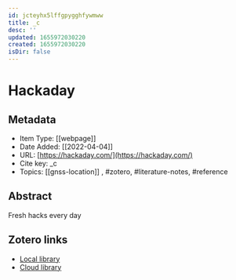 ```yaml
---
id: jcteyhx5lffgpygghfywmww
title: _c
desc: ''
updated: 1655972030220
created: 1655972030220
isDir: false
---
```

# Hackaday

## Metadata

* Item Type: [[webpage]]
* Date Added: [[2022-04-04]]
* URL: [https://hackaday.com/](https://hackaday.com/)
* Cite key: _c
* Topics: [[gnss-location]]
, #zotero, #literature-notes, #reference

## Abstract

Fresh hacks every day


##  Zotero links
* [Local library](zotero://select/items/3_SFZ9SGRZ)
* [Cloud library](http://zotero.org/groups/4613367/items/SFZ9SGRZ)

